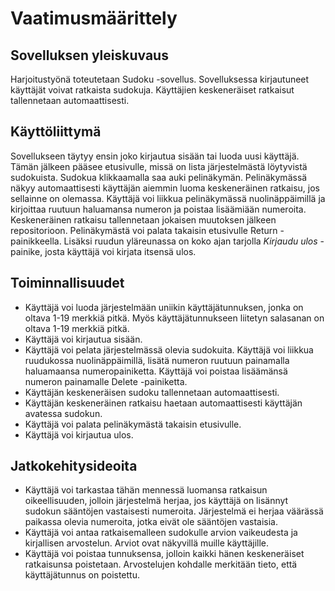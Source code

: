 # Vaatimusmäärittely

## Sovelluksen yleiskuvaus

Harjoitustyönä toteutetaan Sudoku -sovellus. Sovelluksessa kirjautuneet käyttäjät voivat ratkaista sudokuja. Käyttäjien keskeneräiset ratkaisut tallennetaan automaattisesti.

## Käyttöliittymä

Sovellukseen täytyy ensin joko kirjautua sisään tai luoda uusi käyttäjä. Tämän jälkeen pääsee etusivulle, missä on lista järjestelmästä löytyvistä sudokuista. Sudokua klikkaamalla saa auki pelinäkymän. Pelinäkymässä näkyy automaattisesti käyttäjän aiemmin luoma keskeneräinen ratkaisu, jos sellainne on olemassa. Käyttäjä voi liikkua pelinäkymässä nuolinäppäimillä ja kirjoittaa ruutuun haluamansa numeron ja poistaa lisäämiään numeroita. Keskeneräinen ratkaisu tallennetaan jokaisen muutoksen jälkeen repositorioon. Pelinäkymästä voi palata takaisin etusivulle Return -painikkeella. Lisäksi ruudun yläreunassa on koko ajan tarjolla _Kirjaudu ulos_ -painike, josta käyttäjä voi kirjata itsensä ulos.

## Toiminnallisuudet

- Käyttäjä voi luoda järjestelmään uniikin käyttäjätunnuksen, jonka on oltava 1-19 merkkiä pitkä. Myös käyttäjätunnukseen liitetyn salasanan on oltava 1-19 merkkiä pitkä.
- Käyttäjä voi kirjautua sisään.
- Käyttäjä voi pelata järjestelmässä olevia sudokuita. Käyttäjä voi liikkua ruudukossa nuolinäppäimillä, lisätä numeron ruutuun painamalla haluamaansa numeropainiketta. Käyttäjä voi poistaa lisäämänsä numeron painamalle Delete -painiketta.
- Käyttäjän keskeneräisen sudoku tallennetaan automaattisesti.
- Käyttäjän keskeneräinen ratkaisu haetaan automaattisesti käyttäjän avatessa sudokun.
- Käyttäjä voi palata pelinäkymästä takaisin etusivulle.
- Käyttäjä voi kirjautua ulos.

## Jatkokehitysideoita

- Käyttäjä voi tarkastaa tähän mennessä luomansa ratkaisun oikeellisuuden, jolloin järjestelmä herjaa, jos käyttäjä on lisännyt sudokun sääntöjen vastaisesti numeroita. Järjestelmä ei herjaa väärässä paikassa olevia numeroita, jotka eivät ole sääntöjen vastaisia.
- Käyttäjä voi antaa ratkaisemalleen sudokulle arvion vaikeudesta ja kirjallisen arvostelun. Arviot ovat näkyvillä muille käyttäjille.
- Käyttäjä voi poistaa tunnuksensa, jolloin kaikki hänen keskeneräiset ratkaisunsa poistetaan. Arvostelujen kohdalle merkitään tieto, että käyttäjätunnus on poistettu.
